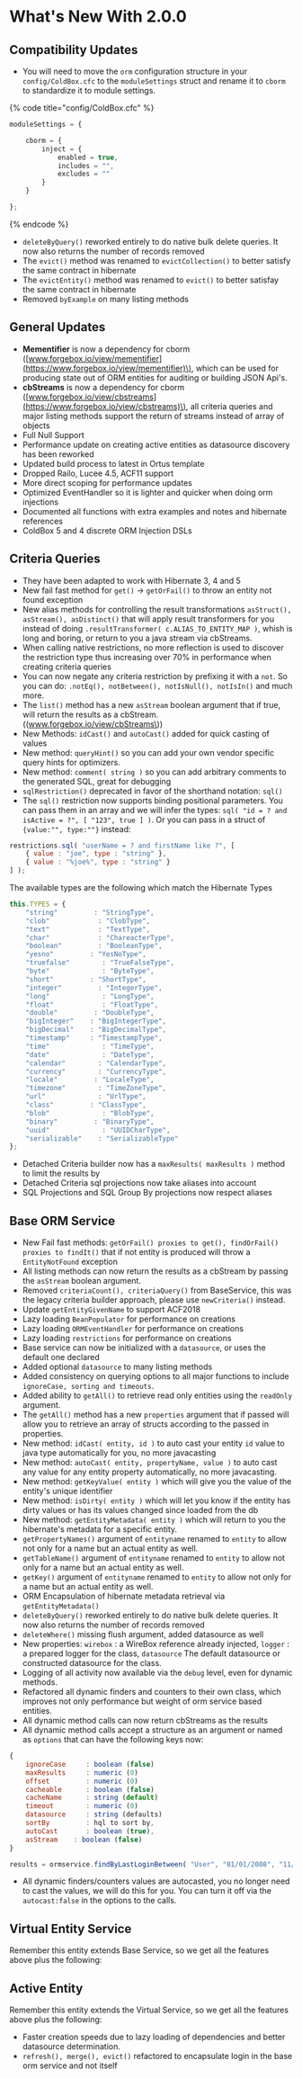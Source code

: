 # What's New With 2.0.0

## Compatibility Updates

* You will need to move the `orm` configuration structure in your `config/ColdBox.cfc` to the `moduleSettings` struct and rename it to `cborm` to standardize it to module settings.

{% code title="config/ColdBox.cfc" %}
```javascript
moduleSettings = {

    cborm = {
        inject = {
            enabled = true,
            includes = "",
            excludes = ""
        }
    }

};
```
{% endcode %}

* `deleteByQuery()` reworked entirely to do native bulk delete queries.  It now also returns the number of records removed
* The `evict()` method was renamed to `evictCollection()` to better satisfy the same contract in hibernate
* The `evictEntity()` method was renamed to `evict()` to better satisfay the same contract in hibernate
* Removed `byExample` on many listing methods

## General Updates

* **Mementifier** is now a dependency for cborm \([www.forgebox.io/view/mementifier](https://www.forgebox.io/view/mementifier)\), which can be used for producing state out of ORM entities for auditing or building JSON Api's.
* **cbStreams** is now a dependency for cborm \([www.forgebox.io/view/cbstreams](https://www.forgebox.io/view/cbstreams)\), all criteria queries and major listing methods support the return of streams instead of array of objects
* Full Null Support
* Performance update on creating active entities as datasource discovery has been reworked
* Updated build process to latest in Ortus template
* Dropped Railo, Lucee 4.5, ACF11 support
* More direct scoping for performance updates
* Optimized EventHandler so it is lighter and quicker when doing orm injections
* Documented all functions with extra examples and notes and hibernate references
* ColdBox 5 and 4 discrete ORM Injection DSLs

## Criteria Queries

* They have been adapted to work with Hibernate 3, 4 and 5
* New fail fast method for `get()` -&gt; `getOrFail()` to throw an entity not found exception
* New alias methods for controlling the result transformations `asStruct(), asStream(), asDistinct()` that will apply result transformers for you instead of doing `.resultTransformer( c.ALIAS_TO_ENTITY_MAP )`, whish is long and boring, or return to you a java stream via cbStreams.
* When calling native restrictions, no more reflection is used to discover the restriction type thus increasing over 70% in performance when creating criteria queries
* You can now negate any criteria restriction by prefixing it with a `not`.  So you can do: `.notEq(), notBetween(), notIsNull(), notIsIn()` and much more.
* The `list()` method has a new `asStream` boolean argument that if true, will return the results as a cbStream. \(\(www.forgebox.io/view/cbStreams\)\)
* New Methods: `idCast()` and `autoCast()` added for quick casting of values
* New method: `queryHint()` so you can add your own vendor specific query hints for optimizers.
* New method: `comment( string )` so you can add arbitrary comments to the generated SQL, great for debugging
* `sqlRestriction()` deprecated in favor of the shorthand notation: `sql()`
* The `sql()` restriction now supports binding positional parameters. You can pass them in an array and we will infer the types: `sql( "id = ? and isActive = ?", [ "123", true ] )`.  Or you can pass in a struct of `{value:"", type:""}` instead:

```javascript
restrictions.sql( "userName = ? and firstName like ?", [
    { value : "joe", type : "string" },
    { value : "%joe%", type : "string" }
] );
```

The available types are the following which match the Hibernate Types

```javascript
this.TYPES = {
    "string"         : "StringType",
    "clob"            : "ClobType",
    "text"            : "TextType",
    "char"            : "ChareacterType",
    "boolean"         : "BooleanType",
    "yesno"         : "YesNoType",
    "truefalse"        : "TrueFalseType",
    "byte"             : "ByteType",
    "short"         : "ShortType",
    "integer"         : "IntegerType",
    "long"             : "LongType",
    "float"            : "FloatType",
    "double"         : "DoubleType",
    "bigInteger"    : "BigIntegerType",
    "bigDecimal"    : "BigDecimalType",
    "timestamp"     : "TimestampType",
    "time"             : "TimeType",
    "date"             : "DateType",
    "calendar"        : "CalendarType",
    "currency"        : "CurrencyType",
    "locale"         : "LocaleType",
    "timezone"        : "TimeZoneType",
    "url"             : "UrlType",
    "class"         : "ClassType",
    "blob"             : "BlobType",
    "binary"         : "BinaryType",
    "uuid"             : "UUIDCharType",
    "serializable"    : "SerializableType"
};
```

* Detached Criteria builder now has a `maxResults( maxResults )` method to limit the results by
* Detached Criteria sql projections now take aliases into account
* SQL Projections and SQL Group By projections now respect aliases

## Base ORM Service

* New Fail fast methods: `getOrFail() proxies to get(), findOrFail() proxies to findIt()` that if not entity is produced will throw a `EntityNotFound` exception
* All listing methods can now return the results as a cbStream by passing the `asStream` boolean argument.
* Removed `criteriaCount(), criteriaQuery()` from BaseService, this was the legacy criteria builder approach, please use `newCriteria()` instead.
* Update `getEntityGivenName` to support ACF2018
* Lazy loading `BeanPopulator` for performance on creations
* Lazy loading `ORMEventHandler` for performance on creations
* Lazy loading `restrictions` for performance on creations
* Base service can now be initialized with a `datasource`, or uses the default one declared
* Added optional `datasource` to many listing methods
* Added consistency on querying options to all major functions to include `ignoreCase, sorting and timeouts`.
* Added ability to `getAll()` to retrieve read only entities using the `readOnly` argument.
* The `getAll()` method has a new `properties` argument that if passed will allow you to retrieve an array of structs according to the passed in properties.
* New method: `idCast( entity, id )` to auto cast your entity `id` value to java type automatically for you, no more javacasting
* New method: `autoCast( entity, propertyName, value )` to auto cast any value for any entity property automatically, no more javacasting.
* New method: `getKeyValue( entity )` which will give you the value of the entity's unique identifier
* New method: `isDirty( entity )` which will let you know if the entity has dirty values or has its values changed since loaded from the db
* New method: `getEntityMetadata( entity )` which will return to you the hibernate's metadata for a specific entity.
* `getPropertyNames()` argument of `entityname` renamed to `entity` to allow not only for a name but an actual entity as well.
* `getTableName()` argument of `entityname` renamed to `entity` to allow not only for a name but an actual entity as well.
* `getKey()` argument of `entityname` renamed to `entity` to allow not only for a name but an actual entity as well.
* ORM Encapsulation of hibernate metadata retrieval via `getEntityMetadata()`
* `deleteByQuery()` reworked entirely to do native bulk delete queries.  It now also returns the number of records removed
* `deleteWhere()` missing flush argument, added datasource as well
* New properties: `wirebox` : a WireBox reference already injected, `logger` : a prepared logger for the class, `datasource` The default datasource or constructed datasource for the class.
* Logging of all activity now available via the `debug` level, even for dynamic methods.
* Refactored all dynamic finders and counters to their own class, which improves not only performance but weight of orm service based entities.
* All dynamic method calls can now return cbStreams as the results
* All dynamic method calls accept a structure as an argument or named as `options` that can have the following keys now:

```javascript
{
    ignoreCase     : boolean (false)
    maxResults     : numeric (0)
    offset         : numeric (0)
    cacheable      : boolean (false)
    cacheName      : string (default)
    timeout        : numeric (0)
    datasource     : string (defaults)
    sortBy         : hql to sort by,
    autoCast       : boolean (true),
    asStream    : boolean (false)
}

results = ormservice.findByLastLoginBetween( "User", "01/01/2008", "11/01/2008", { sortBy="LastName" } );
```

* All dynamic finders/counters values are autocasted, you no longer need to cast the values, we will do this for you. You can turn it off via the `autocast:false` in the options to the calls.

## Virtual Entity Service

Remember this entity extends Base Service, so we get all the features above plus the following:

## Active Entity

Remember this entity extends the Virtual Service, so we get all the features above plus the following:

* Faster creation speeds due to lazy loading of dependencies and better datasource determination.
* `refresh(), merge(), evict()` refactored to encapsulate login in the base orm service and not itself

